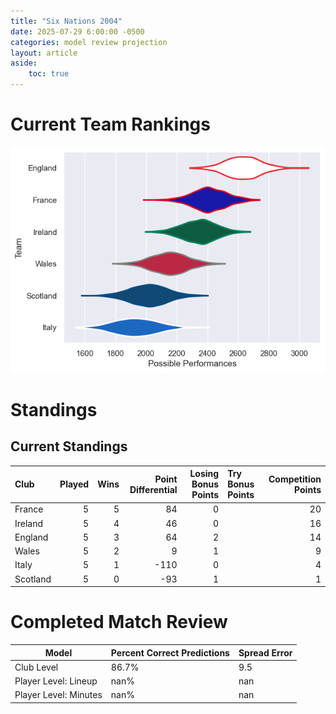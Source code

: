 ```yaml
---  
title: "Six Nations 2004"  
date: 2025-07-29 6:00:00 -0500  
categories: model review projection  
layout: article  
aside:  
    toc: true  
---
```

# Current Team Rankings


![Club Rankings](plots/rankings_Six_Nations_2004.png)
# Standings

## Current Standings


| Club     |   Played |   Wins |   Point Differential |   Losing Bonus Points | Try Bonus Points   |   Competition Points |
|:---------|---------:|-------:|---------------------:|----------------------:|:-------------------|---------------------:|
| France   |        5 |      5 |                   84 |                     0 |                    |                   20 |
| Ireland  |        5 |      4 |                   46 |                     0 |                    |                   16 |
| England  |        5 |      3 |                   64 |                     2 |                    |                   14 |
| Wales    |        5 |      2 |                    9 |                     1 |                    |                    9 |
| Italy    |        5 |      1 |                 -110 |                     0 |                    |                    4 |
| Scotland |        5 |      0 |                  -93 |                     1 |                    |                    1 |



# Completed Match Review


| Model | Percent Correct Predictions | Spread Error |
| ------ | ------ | ------ |
| Club Level | 86.7% | 9.5 |
| Player Level: Lineup | nan% | nan |
| Player Level: Minutes | nan% | nan |

